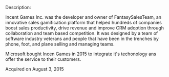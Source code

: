 Description:

Incent Games Inc. was the developer and owner of FantasySalesTeam, an innovative sales gamification platform that helped hundreds of companies boost sales productivity, drive revenue and improve CRM adoption through collaboration and team based competition. It was designed by a team of software industry veterans and people that have been in the trenches by phone, foot, and plane selling and managing teams.

Microsoft bought Incen Games in 2015 to integrate it's techonology ans offer the service to their customers.

Acquired on August 3, 2015
